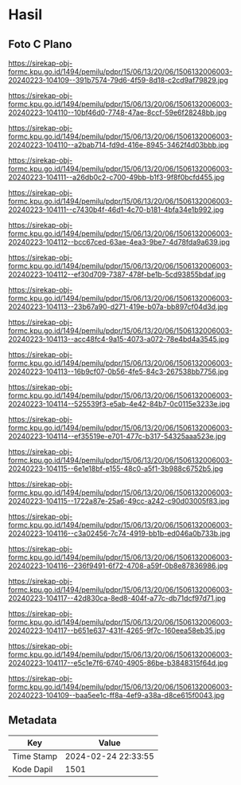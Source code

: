 # Hasil

## Foto C Plano

https://sirekap-obj-formc.kpu.go.id/1494/pemilu/pdpr/15/06/13/20/06/1506132006003-20240223-104109--391b7574-79d6-4f59-8d18-c2cd9af79829.jpg

https://sirekap-obj-formc.kpu.go.id/1494/pemilu/pdpr/15/06/13/20/06/1506132006003-20240223-104110--10bf46d0-7748-47ae-8ccf-59e6f28248bb.jpg

https://sirekap-obj-formc.kpu.go.id/1494/pemilu/pdpr/15/06/13/20/06/1506132006003-20240223-104110--a2bab714-fd9d-416e-8945-3462f4d03bbb.jpg

https://sirekap-obj-formc.kpu.go.id/1494/pemilu/pdpr/15/06/13/20/06/1506132006003-20240223-104111--a26db0c2-c700-49bb-b1f3-9f8f0bcfd455.jpg

https://sirekap-obj-formc.kpu.go.id/1494/pemilu/pdpr/15/06/13/20/06/1506132006003-20240223-104111--c7430b4f-46d1-4c70-b181-4bfa34e1b992.jpg

https://sirekap-obj-formc.kpu.go.id/1494/pemilu/pdpr/15/06/13/20/06/1506132006003-20240223-104112--bcc67ced-63ae-4ea3-9be7-4d78fda9a639.jpg

https://sirekap-obj-formc.kpu.go.id/1494/pemilu/pdpr/15/06/13/20/06/1506132006003-20240223-104112--ef30d709-7387-478f-be1b-5cd93855bdaf.jpg

https://sirekap-obj-formc.kpu.go.id/1494/pemilu/pdpr/15/06/13/20/06/1506132006003-20240223-104113--23b67a90-d271-419e-b07a-bb897cf04d3d.jpg

https://sirekap-obj-formc.kpu.go.id/1494/pemilu/pdpr/15/06/13/20/06/1506132006003-20240223-104113--acc48fc4-9a15-4073-a072-78e4bd4a3545.jpg

https://sirekap-obj-formc.kpu.go.id/1494/pemilu/pdpr/15/06/13/20/06/1506132006003-20240223-104113--16b9cf07-0b56-4fe5-84c3-267538bb7756.jpg

https://sirekap-obj-formc.kpu.go.id/1494/pemilu/pdpr/15/06/13/20/06/1506132006003-20240223-104114--525539f3-e5ab-4e42-84b7-0c0115e3233e.jpg

https://sirekap-obj-formc.kpu.go.id/1494/pemilu/pdpr/15/06/13/20/06/1506132006003-20240223-104114--ef35519e-e701-477c-b317-54325aaa523e.jpg

https://sirekap-obj-formc.kpu.go.id/1494/pemilu/pdpr/15/06/13/20/06/1506132006003-20240223-104115--6e1e18bf-e155-48c0-a5f1-3b988c6752b5.jpg

https://sirekap-obj-formc.kpu.go.id/1494/pemilu/pdpr/15/06/13/20/06/1506132006003-20240223-104115--1722a87e-25a6-49cc-a242-c90d03005f83.jpg

https://sirekap-obj-formc.kpu.go.id/1494/pemilu/pdpr/15/06/13/20/06/1506132006003-20240223-104116--c3a02456-7c74-4919-bb1b-ed046a0b733b.jpg

https://sirekap-obj-formc.kpu.go.id/1494/pemilu/pdpr/15/06/13/20/06/1506132006003-20240223-104116--236f9491-6f72-4708-a59f-0b8e87836986.jpg

https://sirekap-obj-formc.kpu.go.id/1494/pemilu/pdpr/15/06/13/20/06/1506132006003-20240223-104117--42d830ca-8ed8-404f-a77c-db71dcf97d71.jpg

https://sirekap-obj-formc.kpu.go.id/1494/pemilu/pdpr/15/06/13/20/06/1506132006003-20240223-104117--b651e637-431f-4265-9f7c-160eea58eb35.jpg

https://sirekap-obj-formc.kpu.go.id/1494/pemilu/pdpr/15/06/13/20/06/1506132006003-20240223-104117--e5c1e7f6-6740-4905-86be-b3848315f64d.jpg

https://sirekap-obj-formc.kpu.go.id/1494/pemilu/pdpr/15/06/13/20/06/1506132006003-20240223-104109--baa5ee1c-ff8a-4ef9-a38a-d8ce615f0043.jpg


## Metadata

| Key        | Value               |
| ---------- | ------------------- |
| Time Stamp | 2024-02-24 22:33:55 |
| Kode Dapil | 1501                |



